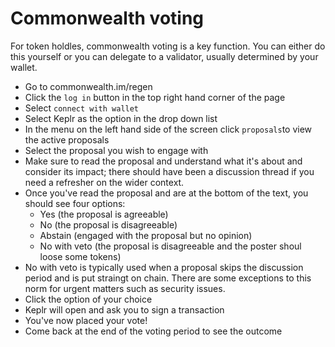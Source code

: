 # Commonwealth voting
For token holdles, commonwealth voting is a key function. You can either do this yourself or you can delegate to a validator, usually determined by your wallet.

- Go to commonwealth.im/regen 
- Click the `log in` button in the top right hand corner of the page
- Select `connect with wallet`
- Select Keplr as the option in the drop down list
- In the menu on the left hand side of the screen click `proposals`to view the active proposals
- Select the proposal you wish to engage with
- Make sure to read the proposal and understand what it's about and consider its impact; there should have been a discussion thread if you need a refresher on the wider context.
- Once you've read the proposal and are at the bottom of the text, you should see four options:
	- Yes (the proposal is agreeable)
	- No (the proposal is disagreeable)
	- Abstain (engaged with the proposal but no opinion)
	- No with veto (the proposal is disagreeable and the poster shoul loose some tokens)
- No with veto is typically used when a proposal skips the discussion period and is put straingt on chain. There are some exceptions to this norm for urgent matters such as security issues.
- Click the option of your choice
- Keplr will open and ask you to sign a transaction
- You've now placed your vote! 
- Come back at the end of the voting period to see the outcome